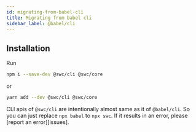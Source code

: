 ```yaml
---
id: migrating-from-babel-cli
title: Migrating from babel cli
sidebar_label: @babel/cli
---
```


## Installation

Run

```sh
npm i --save-dev @swc/cli @swc/core
```

or

```sh
yarn add --dev @swc/cli @swc/core
```

CLI apis of `@swc/cli` are intentionally almost same as it of `@babel/cli`. So you can just replace `npx babel` to `npx swc`. If it results in an error, please [report an error][issues].
